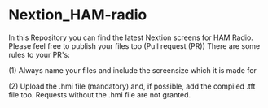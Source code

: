 # Nextion_HAM-radio
In this Repository you can find the latest Nextion screens for HAM Radio.
Please feel free to publish your files too (Pull request (PR))
There are some rules to your PR's:

(1) Always name your files and include the screensize which it is made for

(2) Upload the .hmi file (mandatory) and, if possible, add the compiled .tft file too. Requests without the .hmi file are not granted.
